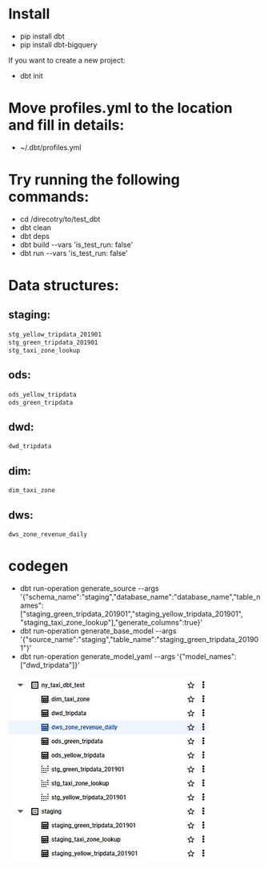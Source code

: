 # Install
- pip install dbt
- pip install dbt-bigquery

If you want to create a new project:
- dbt init

# Move profiles.yml to the location and fill in details:
- ~/.dbt/profiles.yml

# Try running the following commands:
- cd /direcotry/to/test_dbt
- dbt clean
- dbt deps
- dbt build --vars 'is_test_run: false'
- dbt run --vars 'is_test_run: false'

# Data structures:
## staging:
    stg_yellow_tripdata_201901
    stg_green_tripdata_201901
    stg_taxi_zone_lookup
## ods:
    ods_yellow_tripdata
    ods_green_tripdata
## dwd:
    dwd_tripdata
## dim:
    dim_taxi_zone
## dws:
    dws_zone_revenue_daily

# codegen
- dbt run-operation generate_source --args '{"schema_name":"staging","database_name":"database_name","table_names":["staging_green_tripdata_201901","staging_yellow_tripdata_201901", "staging_taxi_zone_lookup"],"generate_columns":true}'
- dbt run-operation generate_base_model --args '{"source_name":"staging","table_name":"staging_green_tripdata_201901"}'
- dbt run-operation generate_model_yaml --args '{"model_names":["dwd_tripdata"]}'

![bigquery dataset](https://github.com/barneywill/bigdata_demo/blob/main/imgs/bigquery_dataset_structure.jpg)